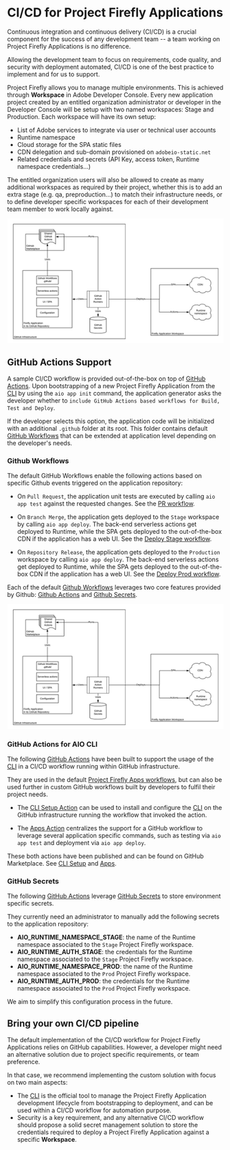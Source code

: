 # CI/CD for Project Firefly Applications
Continuous integration and continuous delivery (CI/CD) is a crucial component for the success of any development team -- a team working on Project Firefly Applications is no difference. 

Allowing the development team to focus on requirements, code quality, and security with deployment automated, CI/CD is one of the best practice to implement and for us to support. 

Project Firefly allows you to manage multiple environments. This is achieved through **Workspace** in Adobe Developer Console. Every new application project created by an entitled organization administrator or developer in the Developer Console will be setup with two named workspaces: Stage and Production. Each workspace will have its own setup:

- List of Adobe services to integrate via user or technical user accounts
- Runtime namespace
- Cloud storage for the SPA static files 
- CDN delegation and sub-domain provisioned on `adobeio-static.net`
- Related credentials and secrets (API Key, access token, Runtime namespace credentials...)

The entitled organization users will also be allowed to create as many additional workspaces as required by their project, whether this is to add an extra stage (e.g. qa, preproduction...) to match their infrastructure needs, or to define developer specific workspaces for each of their development team member to work locally against.

![High-Level CI/CD architecture](../images/ci-cd-github-actions-architecture.png)

## GitHub Actions Support
A sample CI/CD workflow is provided out-of-the-box on top of [GitHub Actions](https://github.com/features/actions).
Upon bootstrapping of a new Project Firefly Application from the [CLI](https://github.com/adobe/aio-cli) by using the `aio app init` command, the application generator asks the developer whether to `include GitHub Actions based workflows for Build, Test and Deploy`.

If the developer selects this option, the application code will be initialized with an additional `.github` folder at its root. This folder contains default [GitHub Workflows](https://github.com/adobe/generator-aio-app/tree/master/generators/add-ci/.github/workflows) that can be extended at application level depending on the developer's needs.

### Github Workflows

The default GitHub Workflows enable the following actions based on specific Github events triggered on the application repository:

- On `Pull Request`, the application unit tests are executed by calling `aio app test` against the requested changes. See the [PR workflow](https://github.com/adobe/generator-aio-app/blob/master/generators/add-ci/.github/workflows/pr_test.yml).

- On `Branch Merge`, the application gets deployed to the `Stage` workspace by calling `aio app deploy`. The back-end serverless actions get deployed to Runtime, while the SPA gets deployed to the out-of-the-box CDN if the application has a web UI. See the [Deploy Stage workflow](https://github.com/adobe/generator-aio-app/blob/master/generators/add-ci/.github/workflows/deploy_stage.yml).

- On `Repository Release`, the application gets deployed to the `Production` workspace by calling `aio app deploy`. The back-end serverless actions get deployed to Runtime, while the SPA gets deployed to the out-of-the-box CDN if the application has a web UI. See the [Deploy Prod workflow](https://github.com/adobe/generator-aio-app/blob/master/generators/add-ci/.github/workflows/deploy_prod.yml).

Each of the default [Github Workflows](https://help.github.com/en/actions/configuring-and-managing-workflows/configuring-a-workflow) leverages two core features provided by Github: [Github Actions](https://github.com/features/actions) and [Github Secrets](https://help.github.com/en/actions/configuring-and-managing-workflows/creating-and-storing-encrypted-secrets).

![CI/CD with Github Actions](../images/ci-cd-github-actions-architecture.png)

### GitHub Actions for AIO CLI

The following [GitHub Actions](https://github.com/features/actions) have been built to support the usage of the [CLI](https://github.com/adobe/aio-cli) in a CI/CD workflow running within GitHub infrastructure.

They are used in the default [Project Firefly Apps workflows](https://github.com/adobe/generator-aio-app/tree/master/generators/add-ci/.github/workflows), but can also be used further in custom GitHub workflows built by developers to fulfil their project needs.

- The [CLI Setup Action](https://github.com/adobe/aio-cli-setup-action) can be used to install and configure the [CLI](https://github.com/adobe/aio-cli) on the GitHub infrastructure running the workflow that invoked the action.

- The [Apps Action](https://github.com/adobe/aio-apps-action) centralizes the support for a GitHub workflow to leverage several application specific commands, such as testing via `aio app test` and deployment via `aio app deploy`.

These both actions have been published and can be found on GitHub Marketplace. See [CLI Setup](https://github.com/marketplace/actions/aio-cli-setup) and [Apps](https://github.com/marketplace/actions/aio-apps).

### GitHub Secrets

The following [GitHub Actions](https://github.com/features/actions) leverage [GitHub Secrets](https://help.github.com/en/actions/configuring-and-managing-workflows/creating-and-storing-encrypted-secrets) to store environment specific secrets.

They currently need an administrator to manually add the following secrets to the application repository:

- **AIO_RUNTIME_NAMESPACE_STAGE**: the name of the Runtime namespace associated to the `Stage` Project Firefly workspace.
- **AIO_RUNTIME_AUTH_STAGE**: the credentials for the Runtime namespace associated to the `Stage` Project Firefly workspace.
- **AIO_RUNTIME_NAMESPACE_PROD**: the name of the Runtime namespace associated to the `Prod` Project Firefly workspace.
- **AIO_RUNTIME_AUTH_PROD**: the credentials for the Runtime namespace associated to the `Prod` Project Firefly workspace.

We aim to simplify this configuration process in the future. 

## Bring your own CI/CD pipeline

The default implementation of the CI/CD workflow for Project Firefly Applications relies on GitHub capabilities. However, a developer might need an alternative solution due to project specific requirements, or team preference.

In that case, we recommend implementing the custom solution with focus on two main aspects:

- The [CLI](https://github.com/adobe/aio-cli) is the official tool to manage the Project Firefly Application development lifecycle from bootstrapping to deployment, and can be used within a CI/CD workflow for automation purpose.
- Security is a key requirement, and any alternative CI/CD workflow should propose a solid secret management solution to store the credentials required to deploy a Project Firefly Application against a specific **Workspace**.
